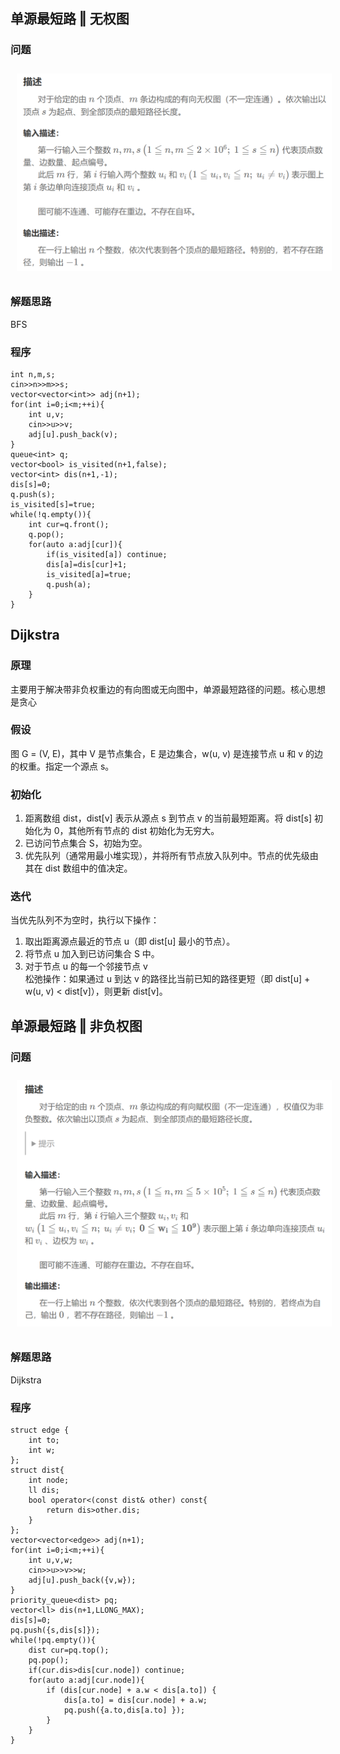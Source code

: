 ## 单源最短路 ‖ 无权图
### 问题
<img src="../../pic/C-Lang/Algorithm/mdst_exp1.png" style="width:600px;padding:10px;"/>

### 解题思路
BFS
### 程序
```
int n,m,s;
cin>>n>>m>>s;
vector<vector<int>> adj(n+1);
for(int i=0;i<m;++i){
    int u,v;
    cin>>u>>v;
    adj[u].push_back(v);
}
queue<int> q;
vector<bool> is_visited(n+1,false);
vector<int> dis(n+1,-1);
dis[s]=0;
q.push(s);
is_visited[s]=true;
while(!q.empty()){
    int cur=q.front();
    q.pop();
    for(auto a:adj[cur]){
        if(is_visited[a]) continue;
        dis[a]=dis[cur]+1;
        is_visited[a]=true;
        q.push(a);
    }
}
```
## Dijkstra 
### 原理 
主要用于解决带非负权重边的有向图或无向图中，单源最短路径的问题。核心思想是贪心
### 假设
图 G = (V, E)，其中 V 是节点集合，E 是边集合，w(u, v) 是连接节点 u 和 v 的边的权重。指定一个源点 s。
### 初始化
1. 距离数组 dist，dist[v] 表示从源点 s 到节点 v 的当前最短距离。将 dist[s] 初始化为 0，其他所有节点的 dist 初始化为无穷大。
2. 已访问节点集合 S，初始为空。
3. 优先队列（通常用最小堆实现），并将所有节点放入队列中。节点的优先级由其在 dist 数组中的值决定。
### 迭代
当优先队列不为空时，执行以下操作：
1. 取出距离源点最近的节点 u（即 dist[u] 最小的节点）。
2. 将节点 u 加入到已访问集合 S 中。
3. 对于节点 u 的每一个邻接节点 v\
松弛操作：如果通过 u 到达 v 的路径比当前已知的路径更短（即 dist[u] + w(u, v) < dist[v]），则更新 dist[v]。
## 单源最短路 ‖ 非负权图
### 问题
<img src="../../pic/C-Lang/Algorithm/mdst_exp2.png" style="width:600px;padding:10px;"/>

### 解题思路
Dijkstra 
### 程序
```
struct edge {
    int to;
    int w;
};
struct dist{
    int node;
    ll dis;
    bool operator<(const dist& other) const{
        return dis>other.dis;
    }
};
vector<vector<edge>> adj(n+1);
for(int i=0;i<m;++i){
    int u,v,w;
    cin>>u>>v>>w;
    adj[u].push_back({v,w});
}
priority_queue<dist> pq;
vector<ll> dis(n+1,LLONG_MAX);
dis[s]=0;
pq.push({s,dis[s]});
while(!pq.empty()){
    dist cur=pq.top();
    pq.pop();
    if(cur.dis>dis[cur.node]) continue;
    for(auto a:adj[cur.node]){
        if (dis[cur.node] + a.w < dis[a.to]) {
            dis[a.to] = dis[cur.node] + a.w;
            pq.push({a.to,dis[a.to] });
        }
    }
}
```